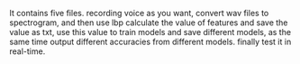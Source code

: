It contains five files. 
recording voice as you want, 
convert wav files to spectrogram, 
and then use lbp calculate the value of features and save the value as txt, 
use this value to train models and save different models, as the same time output different accuracies from different models.
finally test it in real-time.
